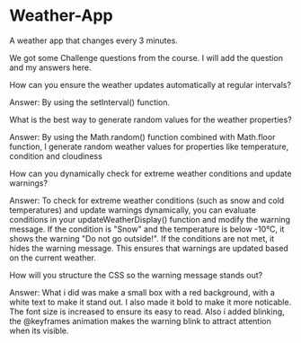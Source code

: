 <h1> Weather-App </h1>


A weather app that changes every 3 minutes.

We got some Challenge questions from the course. I will add the question and my answers here.

How can you ensure the weather updates automatically at regular intervals?

Answer: By using the setInterval() function.

What is the best way to generate random values for the weather properties?

Answer: By using the Math.random() function combined with Math.floor function, I generate random weather values for properties like temperature, condition and cloudiness

How can you dynamically check for extreme weather conditions and update warnings?

Answer: To check for extreme weather conditions (such as snow and cold temperatures) and update warnings dynamically, you can evaluate conditions in your updateWeatherDisplay() function and modify the warning message. If the condition is "Snow" and the temperature is below -10°C, it shows the warning "Do not go outside!". If the conditions are not met, it hides the warning message. This ensures that warnings are updated based on the current weather.

How will you structure the CSS so the warning message stands out?

Answer: What i did was make a small box with a red background, with a white text to make it stand out. I also made it bold to make it more noticable. The font size is increased to ensure its easy to read. Also i added blinking, the @keyframes animation makes the warning blink to attract attention when its visible.
